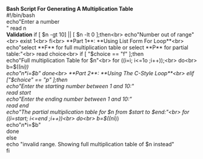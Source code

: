 **Bash Script For Generating A Multiplication Table**<br>
#!/bin/bash<br>
echo"Enter a number<br>"
read n<br>
**Validation**
if [ $n -gt 10] || [ $n -lt 0 ];then<br>
echo"Number out of range"<br>
exist 1<br>
fi<br>
**Part 1**: **Using List Form For Loop**<br>
echo"select **F** for full multiplication table or select **P** for partial table:"<br>
read choice<br>
if [ "$choice == "f" ];then<br>
echo"Full multiplication Table for $n"<br>
for ((i=i; i<=1o ;i++));<br>
do<br>
b=$((n*i))<br>
echo"$n*$i=$b"
done<br>
**Part 2**: **Using The C-Style Loop**<br>
elif ["$choice" == "p" ];then<br>
echo"Enter the starting number between 1 and 10:"<br>
read start<br>
echo"Enter the ending number between 1 and 10:"<br>
read end<br>
echo"The partial multiplication table for $n from $start to $end:"<br>
for ((i=start; i<=end ;i++))<br>
do<br>
b=$((n*i))<br>
echo"$n*$i=$b"<br>
done<br>
else <br>
echo "invalid range. Showing full multiplication table of $n instead"<br>
fi






